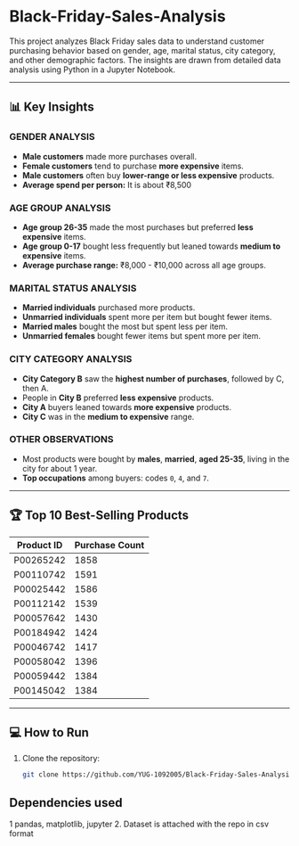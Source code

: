 # Black-Friday-Sales-Analysis
This project analyzes Black Friday sales data to understand customer purchasing behavior based on gender, age, marital status, city category, and other demographic factors. The insights are drawn from detailed data analysis using Python in a Jupyter Notebook.

---

## 📊 Key Insights

### GENDER ANALYSIS
- **Male customers** made more purchases overall.
- **Female customers** tend to purchase **more expensive** items.
- **Male customers** often buy **lower-range or less expensive** products.
- **Average spend per person:** It is about ₹8,500

### AGE GROUP ANALYSIS
- **Age group 26-35** made the most purchases but preferred **less expensive** items.
- **Age group 0-17** bought less frequently but leaned towards **medium to expensive** items.
- **Average purchase range:** ₹8,000 - ₹10,000 across all age groups.

### MARITAL STATUS ANALYSIS
- **Married individuals** purchased more products.
- **Unmarried individuals** spent more per item but bought fewer items.
- **Married males** bought the most but spent less per item.
- **Unmarried females** bought fewer items but spent more per item.

### CITY CATEGORY ANALYSIS
- **City Category B** saw the **highest number of purchases**, followed by C, then A.
- People in **City B** preferred **less expensive** products.
- **City A** buyers leaned towards **more expensive** products.
- **City C** was in the **medium to expensive** range.

### OTHER OBSERVATIONS
- Most products were bought by **males**, **married**, **aged 25-35**, living in the city for about 1 year.
- **Top occupations** among buyers: codes `0`, `4`, and `7`.

---

## 🏆 Top 10 Best-Selling Products

| Product ID  | Purchase Count |
|-------------|------------------------|
| P00265242   | 1858                   |
| P00110742   | 1591                   |
| P00025442   | 1586                   |
| P00112142   | 1539                   |
| P00057642   | 1430                   |
| P00184942   | 1424                   |
| P00046742   | 1417                   |
| P00058042   | 1396                   |
| P00059442   | 1384                   |
| P00145042   | 1384                   |

---

## 💻 How to Run

1. Clone the repository:
   ```bash
   git clone https://github.com/YUG-1092005/Black-Friday-Sales-Analysis.git

## Dependencies used
1 pandas, matplotlib, jupyter
2. Dataset is attached with the repo in csv format
